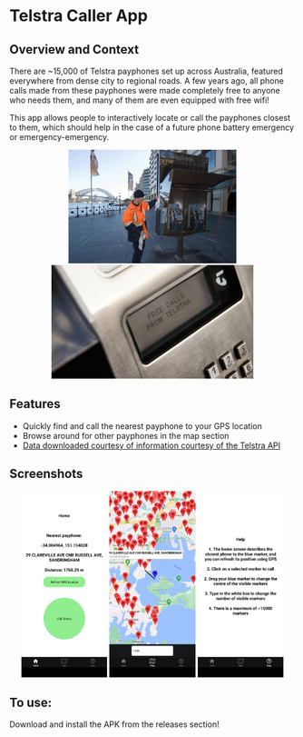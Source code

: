 # Telstra Caller App

## Overview and Context
There are ~15,000 of Telstra payphones set up across Australia, featured everywhere
from dense city to regional roads. A few years ago, all phone calls made from these payphones
were made completely free to anyone who needs them, and many of them are even equipped with free wifi!

This app allows people to interactively locate or call the payphones closest to them, which 
should help in the case of a future phone battery emergency or emergency-emergency.

<p align="center">
    <img src="payphone.jpeg" alt="Payphone image" height="200px" />
    <img src="payphone2.jpeg" alt="Payphone image 2" height="200px" />
</p>


## Features
- Quickly find and call the nearest payphone to your GPS location 
- Browse around for other payphones in the map section
- [Data downloaded courtesy of information courtesy of the Telstra API](https://www.telstra.com.au/find-us)


## Screenshots
<p align="center">
    <img src="telstra1.png" alt="Telstra App Screenshot 1" width="30%" />
    <img src="telstra2.png" alt="Telstra App Screenshot 2" width="30%" />
    <img src="telstra3.png" alt="Telstra App Screenshot 3" width="30%" />
</p>

## To use:
Download and install the APK from the releases section!